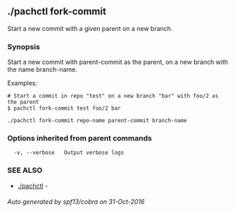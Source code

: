 ## ./pachctl fork-commit

Start a new commit with a given parent on a new branch.

### Synopsis


Start a new commit with parent-commit as the parent, on a new branch with the name branch-name.

Examples:

    # Start a commit in repo "test" on a new branch "bar" with foo/2 as the parent
	$ pachctl fork-commit test foo/2 bar


```
./pachctl fork-commit repo-name parent-commit branch-name
```

### Options inherited from parent commands

```
  -v, --verbose   Output verbose logs
```

### SEE ALSO
* [./pachctl](./pachctl.md)	 - 

###### Auto generated by spf13/cobra on 31-Oct-2016
